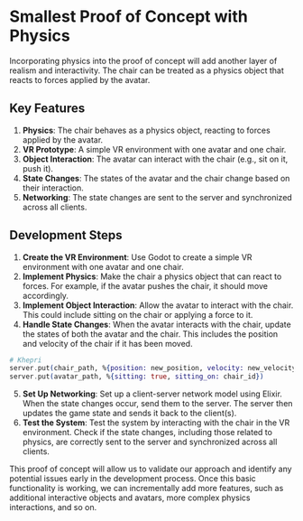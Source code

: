 # Smallest Proof of Concept with Physics

Incorporating physics into the proof of concept will add another layer of realism and interactivity. The chair can be treated as a physics object that reacts to forces applied by the avatar.

## Key Features

1. **Physics**: The chair behaves as a physics object, reacting to forces applied by the avatar.
2. **VR Prototype**: A simple VR environment with one avatar and one chair.
3. **Object Interaction**: The avatar can interact with the chair (e.g., sit on it, push it).
4. **State Changes**: The states of the avatar and the chair change based on their interaction.
5. **Networking**: The state changes are sent to the server and synchronized across all clients.

## Development Steps

1. **Create the VR Environment**: Use Godot to create a simple VR environment with one avatar and one chair.
2. **Implement Physics**: Make the chair a physics object that can react to forces. For example, if the avatar pushes the chair, it should move accordingly.
3. **Implement Object Interaction**: Allow the avatar to interact with the chair. This could include sitting on the chair or applying a force to it.
4. **Handle State Changes**: When the avatar interacts with the chair, update the states of both the avatar and the chair. This includes the position and velocity of the chair if it has been moved.

```elixir
# Khepri
server.put(chair_path, %{position: new_position, velocity: new_velocity})
server.put(avatar_path, %{sitting: true, sitting_on: chair_id})
```

5. **Set Up Networking**: Set up a client-server network model using Elixir. When the state changes occur, send them to the server. The server then updates the game state and sends it back to the client(s).
6. **Test the System**: Test the system by interacting with the chair in the VR environment. Check if the state changes, including those related to physics, are correctly sent to the server and synchronized across all clients.

This proof of concept will allow us to validate our approach and identify any potential issues early in the development process. Once this basic functionality is working, we can incrementally add more features, such as additional interactive objects and avatars, more complex physics interactions, and so on.
